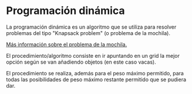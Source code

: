 # Programación dinámica

La programación dinámica es un algoritmo que se utiliza para resolver problemas del tipo "Knapsack problem" (o problema de la mochila).

[Más información sobre el problema de la mochila.](https://es.wikipedia.org/wiki/Problema_de_la_mochila)

El procedimiento/algoritmo consiste en ir apuntando en un grid la mejor opción según se van añadiendo objetos (en este caso vacas).

El procedimiento se realiza, además para el peso máximo permitido, para todas las posibilidades de peso máximo restante permitido que se pudiera dar.
